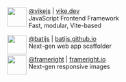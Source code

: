 # 

[<img src="https://vike.dev/vike-readme.svg" align="left" width="45" hspace="5">](https://github.com/vikejs/vike)

[@vikejs](https://github.com/vikejs/vike) | [vike.dev](https://vike.dev/)
<br />
JavaScript Frontend Framework
<br />
Fast, modular, Vite-based

[<img src="https://raw.githubusercontent.com/batijs/bati/main/website/assets/logo.svg" align="left" width="45" hspace="5">](https://github.com/batijs/bati)

[@batijs](https://github.com/batijs/bati) | [batijs.github.io](https://batijs.github.io/)
<br />
Next-gen web app scaffolder

[<img src="https://avatars.githubusercontent.com/u/35964478?s=200&v=4" align="left" width="45" hspace="5">](https://github.com/Frameright/react-image-display-control)

[@frameright](https://github.com/Frameright/react-image-display-control) | [frameright.io](https://docs.frameright.io/)
<br />
Next-gen responsive images
